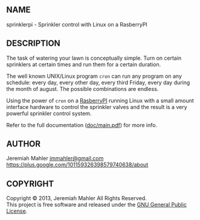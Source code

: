 
NAME
----

sprinklerpi - Sprinkler control with Linux on a RasberryPI

DESCRIPTION
-----------

The task of watering your lawn is conceptually simple.
Turn on certain sprinklers at certain times and run them for
a certain duration.

The well known UNIX/Linux program `cron` can run any program
on any schedule: every day, every other day, every third Friday,
every day during the month of august.  The possible combinations
are endless.

Using the power of `cron` on a [RasberryPI][rpi] running Linux with
a small amount interface hardware to control the sprinkler
valves and the result is a very powerful sprinkler control system.

  [rpi]: http://www.rasberrypi.org

Refer to the full documentation ([doc/main.pdf](https://github.com/jmahler/sprinklerpi/blob/master/doc/main.pdf?raw=true)) for more info.

AUTHOR
------

Jeremiah Mahler <jmmahler@gmail.com><br>
<https://plus.google.com/101159326398579740638/about>

COPYRIGHT
---------

Copyright &copy; 2013, Jeremiah Mahler All Rights Reserved.<br>
This project is free software and released under
the [GNU General Public License][gpl].

  [gpl]: http://www.gnu.org/licenses/gpl.html

